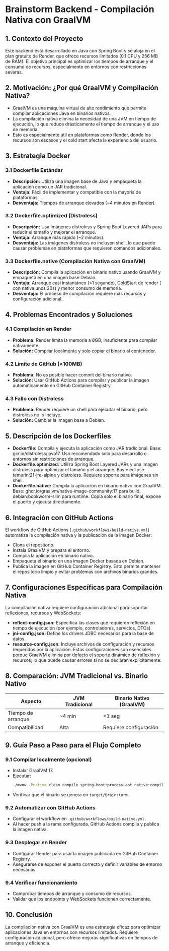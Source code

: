 # Brainstorm Backend - Compilación Nativa con GraalVM

## 1. Contexto del Proyecto
Este backend está desarrollado en Java con Spring Boot y se aloja en el plan gratuito de Render, que ofrece recursos limitados (0.1 CPU y 256 MB de RAM). El objetivo principal es optimizar los tiempos de arranque y el consumo de recursos, especialmente en entornos con restricciones severas.

## 2. Motivación: ¿Por qué GraalVM y Compilación Nativa?
- GraalVM es una máquina virtual de alto rendimiento que permite compilar aplicaciones Java en binarios nativos.
- La compilación nativa elimina la necesidad de una JVM en tiempo de ejecución, lo que reduce drásticamente el tiempo de arranque y el uso de memoria.
- Esto es especialmente útil en plataformas como Render, donde los recursos son escasos y el cold start afecta la experiencia del usuario.

## 3. Estrategia Docker

### 3.1 Dockerfile Estándar
- **Descripción:** Utiliza una imagen base de Java y empaqueta la aplicación como un JAR tradicional.
- **Ventaja:** Fácil de implementar y compatible con la mayoría de plataformas.
- **Desventaja:** Tiempos de arranque elevados (~4 minutos en Render).

### 3.2 Dockerfile.optimized (Distroless)
- **Descripción:** Usa imágenes distroless y Spring Boot Layered JARs para reducir el tamaño y mejorar el arranque.
- **Ventaja:** Arranque más rápido (~2 minutos).
- **Desventaja:** Las imágenes distroless no incluyen shell, lo que puede causar problemas en plataformas que requieren comandos adicionales.

### 3.3 Dockerfile.native (Compilación Nativa con GraalVM)
- **Descripción:** Compila la aplicación en binario nativo usando GraalVM y empaqueta en una imagen base Debian.
- **Ventaja:** Arranque casi instantáneo (<1 segundo), ColdStart de render ( con nativa unos 20s) y  menor consumo de memoria.
- **Desventaja:** El proceso de compilación requiere más recursos y configuración adicional.

## 4. Problemas Encontrados y Soluciones

### 4.1 Compilación en Render
- **Problema:** Render limita la memoria a 8GB, insuficiente para compilar nativamente.
- **Solución:** Compilar localmente y solo copiar el binario al contenedor.

### 4.2 Límite de GitHub (>100MB)
- **Problema:** No es posible hacer commit del binario nativo.
- **Solución:** Usar GitHub Actions para compilar y publicar la imagen automáticamente en GitHub Container Registry.

### 4.3 Fallo con Distroless
- **Problema:** Render requiere un shell para ejecutar el binario, pero distroless no lo incluye.
- **Solución:** Cambiar la imagen base a Debian.

## 5. Descripción de los Dockerfiles 

- **Dockerfile:** Compila y ejecuta la aplicación como JAR tradicional. Base: gcr.io/distroless/java17. Uso recomendado solo para desarrollo o entornos sin restricciones de arranque.
- **Dockerfile.optimized:** Utiliza Spring Boot Layered JARs y una imagen distroless para optimizar el tamaño y el arranque. Base: eclipse-temurin:21-jre-alpine y distroless. Requiere soporte para imágenes sin shell.
- **Dockerfile.native:** Compila la aplicación en binario nativo con GraalVM. Base: ghcr.io/graalvm/native-image-community:17 para build, debian:bookworm-slim para runtime. Copia solo el binario final, expone el puerto y ejecuta directamente.

## 6. Integración con GitHub Actions
El workflow de GitHub Actions (`.github/workflows/build-native.yml`) automatiza la compilación nativa y la publicación de la imagen Docker:
- Clona el repositorio.
- Instala GraalVM y prepara el entorno.
- Compila la aplicación en binario nativo.
- Empaqueta el binario en una imagen Docker basada en Debian.
- Publica la imagen en GitHub Container Registry.
Esto permite mantener el repositorio limpio y evitar problemas con archivos binarios grandes.

## 7. Configuraciones Específicas para Compilación Nativa
La compilación nativa requiere configuración adicional para soportar reflexiones, recursos y WebSockets:
- **reflect-config.json:** Especifica las clases que requieren reflexión en tiempo de ejecución (por ejemplo, controladores, servicios, DTOs).
- **jni-config.json:** Define los drivers JDBC necesarios para la base de datos.
- **resource-config.json:** Incluye archivos de configuración y recursos requeridos por la aplicación.
Estas configuraciones son esenciales porque GraalVM elimina por defecto el soporte dinámico de reflexión y recursos, lo que puede causar errores si no se declaran explícitamente.

## 8. Comparación: JVM Tradicional vs. Binario Nativo
| Aspecto           | JVM Tradicional | Binario Nativo (GraalVM) |
|-------------------|-----------------|--------------------------|
| Tiempo de arranque| ~4 min          | <1 seg                   |
| Compatibilidad    | Alta            | Requiere configuración   |

## 9. Guía Paso a Paso para el Flujo Completo

### 9.1 Compilar localmente (opcional)
- Instalar GraalVM 17.
- Ejecutar:
  ```bash
  ./mvnw -Pnative clean compile spring-boot:process-aot native:compile-no-fork -DskipTests
  ```
- Verificar que el binario se genera en `target/Brainstorm`.

### 9.2 Automatizar con GitHub Actions
- Configurar el workflow en `.github/workflows/build-native.yml`.
- Al hacer push a la rama configurada, GitHub Actions compila y publica la imagen nativa.

### 9.3 Desplegar en Render
- Configurar Render para usar la imagen publicada en GitHub Container Registry.
- Asegurarse de exponer el puerto correcto y definir variables de entorno necesarias.

### 9.4 Verificar funcionamiento
- Comprobar tiempos de arranque y consumo de recursos.
- Validar que los endpoints y WebSockets funcionen correctamente.

## 10. Conclusión
La compilación nativa con GraalVM es una estrategia eficaz para optimizar aplicaciones Java en entornos con recursos limitados. Requiere configuración adicional, pero ofrece mejoras significativas en tiempos de arranque y eficiencia. 

